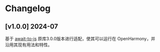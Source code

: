 # Changelog

## [v1.0.0] 2024-07
基于 [await-to-js] 原库3.0.0版本进行适配，使其可以运行在 OpenHarmony，并沿用其现有用法和特性。

[await-to-js]: https://npmjs.org/package/await-to-js